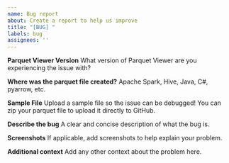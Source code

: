 ```yaml
---
name: Bug report
about: Create a report to help us improve
title: "[BUG] "
labels: bug
assignees: ''
---
```


**Parquet Viewer Version**
What version of Parquet Viewer are you experiencing the issue with?

**Where was the parquet file created?**
Apache Spark, Hive, Java, C#, pyarrow, etc.

**Sample File**
Upload a sample file so the issue can be debugged! You can zip your parquet file to upload it directly to GitHub.

**Describe the bug**
A clear and concise description of what the bug is.

**Screenshots**
If applicable, add screenshots to help explain your problem.

**Additional context**
Add any other context about the problem here.

